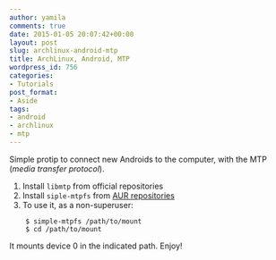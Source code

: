 ```yaml
---
author: yamila
comments: true
date: 2015-01-05 20:07:42+00:00
layout: post
slug: archlinux-android-mtp
title: ArchLinux, Android, MTP
wordpress_id: 756
categories:
- Tutorials
post_format:
- Aside
tags:
- android
- archlinux
- mtp
---
```


Simple protip to connect new Androids to the computer, with the MTP (_media transfer protocol_).

1. Install `libmtp` from official repositories
2. Install `siple-mtpfs` from [AUR repositories](https://aur.archlinux.org/packages/simple-mtpfs/)
3. To use it, as a non-superuser:


```
    $ simple-mtpfs /path/to/mount
    $ cd /path/to/mount
```




It mounts device 0 in the indicated path. Enjoy!
